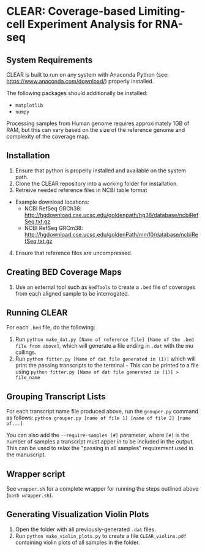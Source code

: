 # CLEAR: Coverage-based Limiting-cell Experiment Analysis for RNA-seq

## System Requirements
CLEAR is built to run on any system with Anaconda Python (see: https://www.anaconda.com/download/) properly installed.

The following packages should additionally be installed:
- `matplotlib`
- `numpy`

Processing samples from Human genome requires approximately 1GB of RAM, but this can vary based on the size of the reference genome and complexity of the coverage map.

## Installation
1. Ensure that python is properly installed and available on the system path.
2. Clone the CLEAR repository into a working folder for installation.
3. Retreive needed reference files in NCBI table format
  - Example download locations:
    - NCBI RefSeq GRCh38: http://hgdownload.cse.ucsc.edu/goldenpath/hg38/database/ncbiRefSeq.txt.gz
    - NCBI RefSeq GRCm38: http://hgdownload.cse.ucsc.edu/goldenPath/mm10/database/ncbiRefSeq.txt.gz
4. Ensure that reference files are uncompressed.

## Creating BED Coverage Maps
1. Use an external tool such as `BedTools` to create a `.bed` file of coverages from each aligned sample to be interrogated. 

## Running CLEAR
For each `.bed` file, do the following:
  1. Run `python make_dat.py [Name of reference file] [Name of the .bed file from above]`, which will generate a file ending in `.dat` with the mu callings.
  2. Run `python fitter.py [Name of dat file generated in (1)]` which will print the passing transcripts to the terminal
    - This can be printed to a file using `python fitter.py [Name of dat file generated in (1)] > file_name`

## Grouping Transcript Lists
For each transcript name file produced above, run the `grouper.py` command as follows:
	`python grouper.py [name of file 1] [name of file 2] [name of...]`

You can also add the `--require-samples [#]` parameter, where `[#]` is the number of samples a transcript
must apper in to be included in the output. This can be used to relax the "passing in all samples" requirement
used in the manuscript.

## Wrapper script
See `wrapper.sh` for a complete wrapper for running the steps outlined above (`bash wrapper.sh`).

## Generating Visualization Violin Plots
1. Open the folder with all previously-generated `.dat` files.
2. Run `python make_violin_plots.py` to create a file `CLEAR_violins.pdf` containing violin plots of all samples in the folder.
